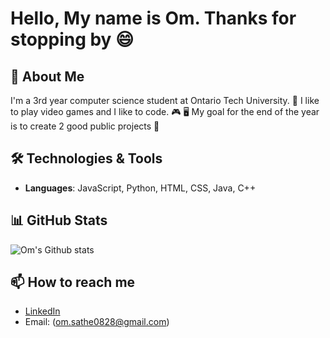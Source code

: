 # Hello, My name is Om. Thanks for stopping by 😄

## 🚀 About Me
I'm a 3rd year computer science student at Ontario Tech University. 🏫
I like to play video games and I like to code. 🎮 🖥️
My goal for the end of the year is to create 2 good public projects 🥅

## 🛠️ Technologies & Tools
- **Languages**: JavaScript, Python, HTML, CSS, Java, C++

## 📊 GitHub Stats
![Om's Github stats](https://github-readme-stats.vercel.app/api?username=OmSathe&show_icons=true&hide_title=true&count_private=true&hide=prs)

## 📫 How to reach me
- [LinkedIn](https://www.linkedin.com/in/om-sathe/)
- Email: (om.sathe0828@gmail.com)
